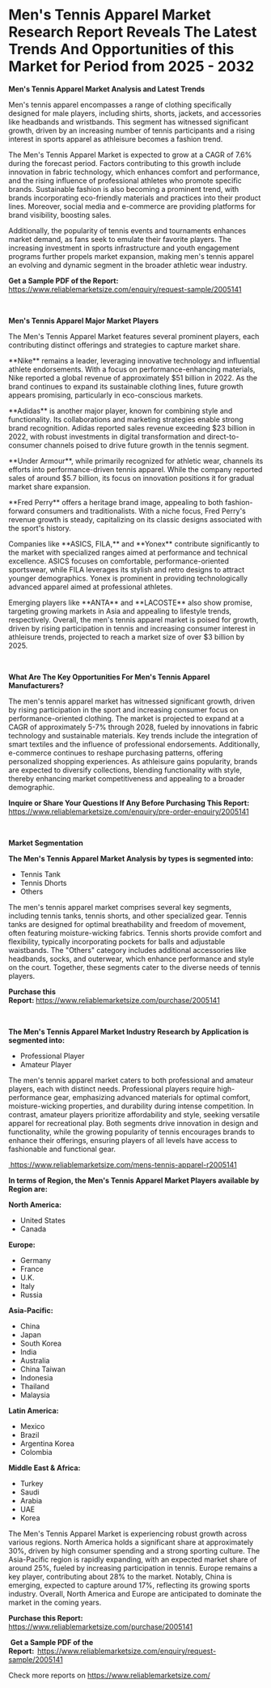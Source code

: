<p><h1>Men's Tennis Apparel Market Research Report Reveals The Latest Trends And Opportunities of this Market for Period from 2025 - 2032</h1></p><p><strong>Men's Tennis Apparel Market Analysis and Latest Trends</strong></p>
<p><p>Men's tennis apparel encompasses a range of clothing specifically designed for male players, including shirts, shorts, jackets, and accessories like headbands and wristbands. This segment has witnessed significant growth, driven by an increasing number of tennis participants and a rising interest in sports apparel as athleisure becomes a fashion trend. </p><p>The Men's Tennis Apparel Market is expected to grow at a CAGR of 7.6% during the forecast period. Factors contributing to this growth include innovation in fabric technology, which enhances comfort and performance, and the rising influence of professional athletes who promote specific brands. Sustainable fashion is also becoming a prominent trend, with brands incorporating eco-friendly materials and practices into their product lines. Moreover, social media and e-commerce are providing platforms for brand visibility, boosting sales.</p><p>Additionally, the popularity of tennis events and tournaments enhances market demand, as fans seek to emulate their favorite players. The increasing investment in sports infrastructure and youth engagement programs further propels market expansion, making men's tennis apparel an evolving and dynamic segment in the broader athletic wear industry.</p></p>
<p><strong>Get a Sample PDF of the Report:&nbsp;</strong> <a href="https://www.reliablemarketsize.com/enquiry/request-sample/2005141?utm_campaign=1897&utm_medium=2&utm_source=Github&utm_content=ia&utm_term=08022025&utm_id=mens-tennis-apparel">https://www.reliablemarketsize.com/enquiry/request-sample/2005141</a></p>
<p>&nbsp;</p>
<p><strong>Men's Tennis Apparel Major Market Players</strong></p>
<p><p>The Men's Tennis Apparel Market features several prominent players, each contributing distinct offerings and strategies to capture market share. </p><p>**Nike** remains a leader, leveraging innovative technology and influential athlete endorsements. With a focus on performance-enhancing materials, Nike reported a global revenue of approximately $51 billion in 2022. As the brand continues to expand its sustainable clothing lines, future growth appears promising, particularly in eco-conscious markets.</p><p>**Adidas** is another major player, known for combining style and functionality. Its collaborations and marketing strategies enable strong brand recognition. Adidas reported sales revenue exceeding $23 billion in 2022, with robust investments in digital transformation and direct-to-consumer channels poised to drive future growth in the tennis segment.</p><p>**Under Armour**, while primarily recognized for athletic wear, channels its efforts into performance-driven tennis apparel. While the company reported sales of around $5.7 billion, its focus on innovation positions it for gradual market share expansion.</p><p>**Fred Perry** offers a heritage brand image, appealing to both fashion-forward consumers and traditionalists. With a niche focus, Fred Perry's revenue growth is steady, capitalizing on its classic designs associated with the sport's history.</p><p>Companies like **ASICS, FILA,** and **Yonex** contribute significantly to the market with specialized ranges aimed at performance and technical excellence. ASICS focuses on comfortable, performance-oriented sportswear, while FILA leverages its stylish and retro designs to attract younger demographics. Yonex is prominent in providing technologically advanced apparel aimed at professional athletes.</p><p>Emerging players like **ANTA** and **LACOSTE** also show promise, targeting growing markets in Asia and appealing to lifestyle trends, respectively. Overall, the men's tennis apparel market is poised for growth, driven by rising participation in tennis and increasing consumer interest in athleisure trends, projected to reach a market size of over $3 billion by 2025.</p></p>
<p>&nbsp;</p>
<p><strong>What Are The Key Opportunities For Men's Tennis Apparel Manufacturers?</strong></p>
<p><p>The men's tennis apparel market has witnessed significant growth, driven by rising participation in the sport and increasing consumer focus on performance-oriented clothing. The market is projected to expand at a CAGR of approximately 5-7% through 2028, fueled by innovations in fabric technology and sustainable materials. Key trends include the integration of smart textiles and the influence of professional endorsements. Additionally, e-commerce continues to reshape purchasing patterns, offering personalized shopping experiences. As athleisure gains popularity, brands are expected to diversify collections, blending functionality with style, thereby enhancing market competitiveness and appealing to a broader demographic.</p></p>
<p><strong>Inquire or Share Your Questions If Any Before Purchasing This Report:</strong> <a href="https://www.reliablemarketsize.com/enquiry/pre-order-enquiry/2005141?utm_campaign=1897&utm_medium=2&utm_source=Github&utm_content=ia&utm_term=08022025&utm_id=mens-tennis-apparel">https://www.reliablemarketsize.com/enquiry/pre-order-enquiry/2005141</a></p>
<p>&nbsp;</p>
<p><strong>Market Segmentation</strong></p>
<p><strong>The Men's Tennis Apparel Market Analysis by types is segmented into:</strong></p>
<p><ul><li>Tennis Tank</li><li>Tennis Dhorts</li><li>Others</li></ul></p>
<p><p>The men's tennis apparel market comprises several key segments, including tennis tanks, tennis shorts, and other specialized gear. Tennis tanks are designed for optimal breathability and freedom of movement, often featuring moisture-wicking fabrics. Tennis shorts provide comfort and flexibility, typically incorporating pockets for balls and adjustable waistbands. The "Others" category includes additional accessories like headbands, socks, and outerwear, which enhance performance and style on the court. Together, these segments cater to the diverse needs of tennis players.</p></p>
<p><strong>Purchase this Report:&nbsp;</strong><a href="https://www.reliablemarketsize.com/purchase/2005141?utm_campaign=1897&utm_medium=2&utm_source=Github&utm_content=ia&utm_term=08022025&utm_id=mens-tennis-apparel">https://www.reliablemarketsize.com/purchase/2005141</a></p>
<p>&nbsp;</p>
<p><strong>The Men's Tennis Apparel Market Industry Research by Application is segmented into:</strong></p>
<p><ul><li>Professional Player</li><li>Amateur Player</li></ul></p>
<p><p>The men's tennis apparel market caters to both professional and amateur players, each with distinct needs. Professional players require high-performance gear, emphasizing advanced materials for optimal comfort, moisture-wicking properties, and durability during intense competition. In contrast, amateur players prioritize affordability and style, seeking versatile apparel for recreational play. Both segments drive innovation in design and functionality, while the growing popularity of tennis encourages brands to enhance their offerings, ensuring players of all levels have access to fashionable and functional gear.</p></p>
<p><a href="https://www.reliablemarketsize.com/mens-tennis-apparel-r2005141?utm_campaign=1897&utm_medium=2&utm_source=Github&utm_content=ia&utm_term=08022025&utm_id=mens-tennis-apparel">&nbsp;https://www.reliablemarketsize.com/mens-tennis-apparel-r2005141</a></p>
<p><strong>In terms of Region, the Men's Tennis Apparel Market Players available by Region are:</strong></p>
<p>
    <p> <strong> North America: </strong>
        <ul>
            <li>United States</li>
            <li>Canada</li>
        </ul>
        </p> 
    <p> <strong> Europe: </strong>
        <ul>
            <li>Germany</li>
            <li>France</li>
            <li>U.K.</li>
            <li>Italy</li>
            <li>Russia</li>
        </ul>
        </p> 
    <p> <strong> Asia-Pacific: </strong>
        <ul>
            <li>China</li>
            <li>Japan</li>
            <li>South Korea</li>
            <li>India</li>
            <li>Australia</li>
            <li>China Taiwan</li>
            <li>Indonesia</li>
            <li>Thailand</li>
            <li>Malaysia</li>
        </ul>
        </p> 
    <p> <strong> Latin America: </strong>
        <ul>
            <li>Mexico</li>
            <li>Brazil</li>
            <li>Argentina Korea</li>
            <li>Colombia</li>
        </ul>
        </p> 
    <p> <strong> Middle East & Africa: </strong>
        <ul>
            <li>Turkey</li>
            <li>Saudi</li>
            <li>Arabia</li>
            <li>UAE</li>
            <li>Korea</li>
        </ul>
    </p>
    </p>
<p><p>The Men's Tennis Apparel Market is experiencing robust growth across various regions. North America holds a significant share at approximately 30%, driven by high consumer spending and a strong sporting culture. The Asia-Pacific region is rapidly expanding, with an expected market share of around 25%, fueled by increasing participation in tennis. Europe remains a key player, contributing about 28% to the market. Notably, China is emerging, expected to capture around 17%, reflecting its growing sports industry. Overall, North America and Europe are anticipated to dominate the market in the coming years.</p></p>
<p><strong>Purchase this Report: </strong><a href="https://www.reliablemarketsize.com/purchase/2005141?utm_campaign=1897&utm_medium=2&utm_source=Github&utm_content=ia&utm_term=08022025&utm_id=mens-tennis-apparel">https://www.reliablemarketsize.com/purchase/2005141</a></p>
<p>&nbsp;<strong>Get a Sample PDF of the Report:&nbsp;&nbsp;</strong><a href="https://www.reliablemarketsize.com/enquiry/request-sample/2005141?utm_campaign=1897&utm_medium=2&utm_source=Github&utm_content=ia&utm_term=08022025&utm_id=mens-tennis-apparel">https://www.reliablemarketsize.com/enquiry/request-sample/2005141</a></p>
<p><strong></strong></p>
<p>Check more reports on <a href="https://www.reliablemarketsize.com/?utm_campaign=1897&utm_medium=2&utm_source=Github&utm_content=ia&utm_term=08022025&utm_id=mens-tennis-apparel">https://www.reliablemarketsize.com/</a></p>